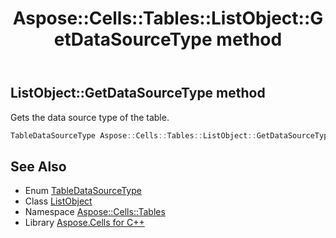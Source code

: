 ﻿---
title: Aspose::Cells::Tables::ListObject::GetDataSourceType method
linktitle: GetDataSourceType
second_title: Aspose.Cells for C++ API Reference
description: 'Aspose::Cells::Tables::ListObject::GetDataSourceType method. Gets the data source type of the table in C++.'
type: docs
weight: 2000
url: /cpp/aspose.cells.tables/listobject/getdatasourcetype/
---
## ListObject::GetDataSourceType method


Gets the data source type of the table.

```cpp
TableDataSourceType Aspose::Cells::Tables::ListObject::GetDataSourceType()
```

## See Also

* Enum [TableDataSourceType](../../tabledatasourcetype/)
* Class [ListObject](../)
* Namespace [Aspose::Cells::Tables](../../)
* Library [Aspose.Cells for C++](../../../)

